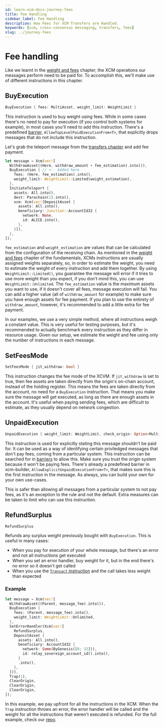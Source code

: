```yaml
---
id: learn-xcm-docs-journey-fees
title: Fee Handling
sidebar_label: Fee Handling
description: How Fees for XCM Transfers are Handled.
keywords: [xcm, cross-consensus messaging, transfers, fees]
slug: ../journey-fees
---
```


# Fee handling

Like we learnt in the [weight and fees](../fundamentals/weight_and_fees.md) chapter, the XCM
operations our messages perform need to be paid for. To accomplish this, we'll make use of different
instructions in this chapter.

## BuyExecution

```rust
BuyExecution { fees: MultiAsset, weight_limit: WeightLimit }
```

This instruction is used to buy weight using fees. While in some cases there's no need to pay for
execution (if you control both systems for example), in most cases you'll need to add this
instruction. There's a predefined [barrier](../executor_config/config.md#barrier),
`AllowTopLevelPaidExecutionFrom<T>`, that explicitly drops messages that do not include this
instruction.

Let's grab the teleport message from the [transfers chapter](./transfers/teleports.md) and add fee
payment.

```rust
let message = Xcm(vec![
  WithdrawAsset((Here, withdraw_amount + fee_estimation).into()),
  BuyExecution { // <-- Added here
    fees: (Here, fee_estimation).into(),
    weight_limit: WeightLimit::Limited(weight_estimation),
  },
  InitiateTeleport {
    assets: All.into(),
    dest: Parachain(1).into(),
    xcm: Xcm(vec![DepositAsset {
      assets: All.into(),
      beneficiary: Junction::AccountId32 {
        network: None,
        id: ALICE.into(),
      },
    }]),
  },
]);
```

`fee_estimation` and `weight_estimation` are values that can be calculated from the configuration of
the receiving chain. As mentioned in the [weight and fees](../fundamentals/weight_and_fees.md)
chapter of the fundamentals, XCMs instructions are usually assigned weights separately, so, in order
to estimate the weight, you need to estimate the weight of every instruction and add them together.
By using `WeightLimit::Limited()`, you guarantee the message will error if it tries to use more
weight than you expect, if you don't mind this, you can use `WeightLimit::Unlimited`. The
`fee_estimation` value is the maximum assets you want to use, if it doesn't cover all fees, message
execution will fail. You can add a higher value (all of `withdraw_amount` for example) to make sure
you have enough assets for fee payment. If you plan to use the entirety of `withdraw_amount`,
however, it's recommended to add a little extra for fee payment.

In our examples, we use a very simple method, where all instructions weigh a constant value. This is
very useful for testing purposes, but it's recommended to actually benchmark every instruction as
they differ in resource usage. Given our setup, we estimate the weight and fee using only the number
of instructions in each message.

## SetFeesMode

```rust
SetFeesMode { jit_withdraw: bool }
```

This instruction changes the fee mode of the XCVM. If `jit_withdraw` is set to true, then fee assets
are taken directly from the origin's on-chain account, instead of the holding register. This means
the fees are taken directly from the account, no need for a `BuyExecution` instruction. That means
you make sure the message will get executed, as long as there are enough assets in the account. It's
useful when paying sending fees, which are difficult to estimate, as they usually depend on network
congestion.

## UnpaidExecution

```rust
UnpaidExecution { weight_limit: WeightLimit, check_origin: Option<MultiLocation> }
```

This instruction is used for explicitly stating this message shouldn't be paid for. It can be used
as a way of identifying certain priviledged messages that don't pay fees, coming from a particular
system. This instruction can be searched for in [barriers](../executor_config/config.md#barrier) to
allow this. Make sure you trust the origin system because it won't be paying fees. There's already a
predefined barrier in xcm-builder, `AllowExplicitUnpaidExecutionFrom<T>`, that makes sure this is
the first instruction in the message. As always, you can build your own for your own use-cases.

This is safer than allowing all messages from a particular system to not pay fees, as it's an
exception to the rule and not the default. Extra measures can be taken to limit who can use this
instruction.

## RefundSurplus

```rust
RefundSurplus
```

Refunds any surplus weight previously bought with `BuyExecution`. This is useful in many cases:

- When you pay for execution of your whole message, but there's an error and not all instructions
  get executed
- When you set an error handler, buy weight for it, but in the end there's no error so it doesn't
  get called
- When you use the [`Transact` instruction](./transact.md) and the call takes less weight than
  expected

### Example

```rust
let message = Xcm(vec![
  WithdrawAsset((Parent, message_fee).into()),
  BuyExecution {
    fees: (Parent, message_fee).into(),
    weight_limit: WeightLimit::Unlimited,
  },
  SetErrorHandler(Xcm(vec![
    RefundSurplus,
    DepositAsset {
      assets: All.into(),
      beneficiary: AccountId32 {
        network: Some(ByGenesis([0; 32])),
        id: relay_sovereign_account_id().into(),
      }
      .into(),
    },
  ])),
  Trap(1),
  ClearOrigin,
  ClearOrigin,
  ClearOrigin,
]);
```

In this example, we pay upfront for all the instructions in the XCM. When the `Trap` instruction
throws an error, the error handler will be called and the weight for all the instructions that
weren't executed is refunded. For the full example, check our
[repo](https://github.com/paritytech/xcm-docs/tree/main/examples).
